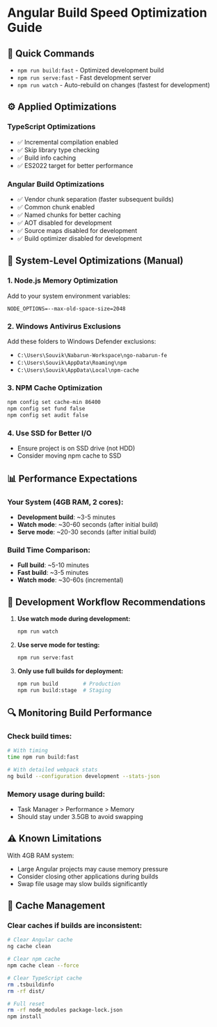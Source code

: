 # Angular Build Speed Optimization Guide

## 🚀 Quick Commands
- `npm run build:fast` - Optimized development build
- `npm run serve:fast` - Fast development server
- `npm run watch` - Auto-rebuild on changes (fastest for development)

## ⚙️ Applied Optimizations

### TypeScript Optimizations
- ✅ Incremental compilation enabled
- ✅ Skip library type checking
- ✅ Build info caching
- ✅ ES2022 target for better performance

### Angular Build Optimizations
- ✅ Vendor chunk separation (faster subsequent builds)
- ✅ Common chunk enabled
- ✅ Named chunks for better caching
- ✅ AOT disabled for development
- ✅ Source maps disabled for development
- ✅ Build optimizer disabled for development

## 🔧 System-Level Optimizations (Manual)

### 1. Node.js Memory Optimization
Add to your system environment variables:
```
NODE_OPTIONS=--max-old-space-size=2048
```

### 2. Windows Antivirus Exclusions
Add these folders to Windows Defender exclusions:
- `C:\Users\Souvik\Nabarun-Workspace\ngo-nabarun-fe`
- `C:\Users\Souvik\AppData\Roaming\npm`
- `C:\Users\Souvik\AppData\Local\npm-cache`

### 3. NPM Cache Optimization
```bash
npm config set cache-min 86400
npm config set fund false
npm config set audit false
```

### 4. Use SSD for Better I/O
- Ensure project is on SSD drive (not HDD)
- Consider moving npm cache to SSD

## 📊 Performance Expectations

### Your System (4GB RAM, 2 cores):
- **Development build**: ~3-5 minutes
- **Watch mode**: ~30-60 seconds (after initial build)
- **Serve mode**: ~20-30 seconds (after initial build)

### Build Time Comparison:
- **Full build**: ~5-10 minutes
- **Fast build**: ~3-5 minutes  
- **Watch mode**: ~30-60s (incremental)

## 🎯 Development Workflow Recommendations

1. **Use watch mode during development:**
   ```bash
   npm run watch
   ```

2. **Use serve mode for testing:**
   ```bash
   npm run serve:fast
   ```

3. **Only use full builds for deployment:**
   ```bash
   npm run build        # Production
   npm run build:stage  # Staging
   ```

## 🔍 Monitoring Build Performance

### Check build times:
```bash
# With timing
time npm run build:fast

# With detailed webpack stats
ng build --configuration development --stats-json
```

### Memory usage during build:
- Task Manager > Performance > Memory
- Should stay under 3.5GB to avoid swapping

## ⚠️ Known Limitations

With 4GB RAM system:
- Large Angular projects may cause memory pressure
- Consider closing other applications during builds
- Swap file usage may slow builds significantly

## 🔄 Cache Management

### Clear caches if builds are inconsistent:
```bash
# Clear Angular cache
ng cache clean

# Clear npm cache
npm cache clean --force

# Clear TypeScript cache
rm .tsbuildinfo
rm -rf dist/

# Full reset
rm -rf node_modules package-lock.json
npm install
```
